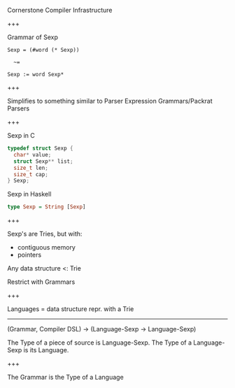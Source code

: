 Cornerstone Compiler Infrastructure

+++

Grammar of Sexp
```
Sexp = (#word (* Sexp))

  ~=
  
Sexp := word Sexp*
```

+++

Simplifies to something similar to
Parser Expression Grammars/Packrat Parsers

+++

Sexp in C
```c
typedef struct Sexp {
  char* value;
  struct Sexp** list;
  size_t len;
  size_t cap;
} Sexp;
```

Sexp in Haskell
```haskell
type Sexp = String [Sexp]
```

+++

Sexp's are Tries, but with:
 - contiguous memory 
 - pointers

Any data structure <: Trie

Restrict with Grammars

+++

Languages = data structure repr. with a Trie

---

(Grammar, Compiler DSL) -> (Language-Sexp -> Language-Sexp)

The Type of a piece of source is Language-Sexp.
The Type of a Language-Sexp is its Language.

+++

The Grammar is the Type of a Language
